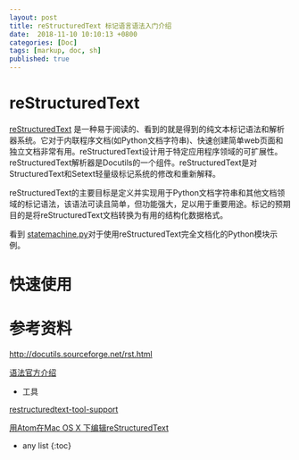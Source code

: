 ```yaml
---
layout: post
title: reStructuredText 标记语言语法入门介绍
date:  2018-11-10 10:10:13 +0800
categories: [Doc]
tags: [markup, doc, sh]
published: true
---
```


# reStructuredText

[reStructuredText](http://docutils.sourceforge.net/rst.html) 是一种易于阅读的、看到的就是得到的纯文本标记语法和解析器系统。它对于内联程序文档(如Python文档字符串)、快速创建简单web页面和独立文档非常有用。reStructuredText设计用于特定应用程序领域的可扩展性。reStructuredText解析器是Docutils的一个组件。reStructuredText是对StructuredText和Setext轻量级标记系统的修改和重新解释。

reStructuredText的主要目标是定义并实现用于Python文档字符串和其他文档领域的标记语法，该语法可读且简单，但功能强大，足以用于重要用途。标记的预期目的是将reStructuredText文档转换为有用的结构化数据格式。

看到 [statemachine.py](http://docutils.sourceforge.net/docutils/statemachine.py)对于使用reStructuredText完全文档化的Python模块示例。


# 快速使用


# 参考资料

http://docutils.sourceforge.net/rst.html

[语法官方介绍](http://docutils.sourceforge.net/docs/user/rst/quickref.html)

- 工具

[restructuredtext-tool-support](https://stackoverflow.com/questions/2746692/restructuredtext-tool-support)

[用Atom在Mac OS X 下编辑reStructuredText](https://yanjiong.wang/articles/RSTMacOSXAtomEditor)

* any list
{:toc}